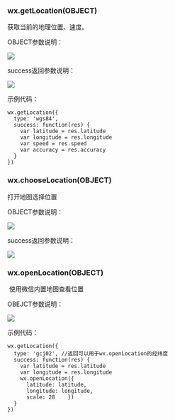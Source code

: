 ### wx.getLocation(OBJECT)

获取当前的地理位置、速度。

OBJECT参数说明：

![](http://images2015.cnblogs.com/blog/602490/201611/602490-20161117114434373-872382544.png)

success返回参数说明：

![](http://images2015.cnblogs.com/blog/602490/201611/602490-20161117114447529-1017861299.png)

示例代码：



```
wx.getLocation({
  type: 'wgs84',
  success: function(res) {
    var latitude = res.latitude
    var longitude = res.longitude
    var speed = res.speed
    var accuracy = res.accuracy
  }
})
```



### wx.chooseLocation(OBJECT)

打开地图选择位置

OBJECT参数说明：

![](http://images2015.cnblogs.com/blog/602490/201611/602490-20161117114515435-184646770.png)

success返回参数说明：

![](http://images2015.cnblogs.com/blog/602490/201611/602490-20161117114536326-1105732904.png)

### wx.openLocation(OBJECT)

​ 使用微信内置地图查看位置

OBEJCT参数说明：

![](http://images2015.cnblogs.com/blog/602490/201611/602490-20161117114646217-183520054.png)

示例代码：



```
wx.getLocation({
  type: 'gcj02', //返回可以用于wx.openLocation的经纬度
  success: function(res) {
    var latitude = res.latitude
    var longitude = res.longitude
    wx.openLocation({
      latitude: latitude,
      longitude: longitude,
      scale: 28    })
  }
})
```

